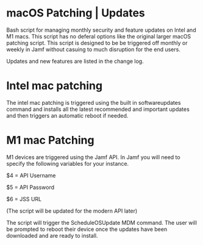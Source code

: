 # macOS Patching | Updates

Bash script for managing monthly security and feature updates on Intel and M1 macs. This script has no deferal options like the original larger macOS patching script. This script is designed to be be triggered off monthly or weekly in Jamf without casuing to much disruption for the end users.

Updates and new features are listed in the change log.

# Intel mac patching

The intel mac patching is triggered using the built in softwareupdates command and installs all the latest recommended and important updates and then triggers an automatic reboot if needed.

# M1 mac Patching

M1 devices are triggered using the Jamf API. In Jamf you will need to specify the following variables for your instance.

$4 = API Username

$5 = API Password

$6 = JSS URL

(The script will be updated for the modern API later)

The script will trigger the ScheduleOSUpdate MDM command. The user will be prompted to reboot their device once the updates have been downloaded and are ready to install.

